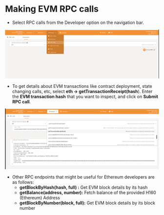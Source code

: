 # Making EVM RPC calls

* Select RPC calls from the Developer option on the navigation bar.

![](<../.gitbook/assets/image (4).png>)

* To get details about EVM transactions like contract deployment, state changing calls, etc, select **eth -> getTransactionReceipt(hash**). Enter the **EVM transaction hash** that you want to inspect, and click on **Submit RPC call**.

![](<../.gitbook/assets/image (3).png>)

* Other RPC endpoints that might be useful for Ethereum developers are as follows:
  * **getBlockByHash(hash, full) :** Get EVM block details by its hash
  * **getBalance(address, number):** Fetch balance of the provided H160 (Ethereum) Address
  * **getBlockByNumber(block, full):** Get EVM block details by its block number



